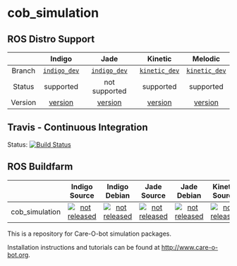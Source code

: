 cob_simulation
===========

## ROS Distro Support

|         | Indigo | Jade | Kinetic | Melodic |
|:-------:|:------:|:----:|:-------:|:-------:|
| Branch  | [`indigo_dev`](https://github.com/ipa320/cob_simulation/tree/indigo_dev) | [`indigo_dev`](https://github.com/ipa320/cob_simulation/tree/indigo_dev) | [`kinetic_dev`](https://github.com/ipa320/cob_simulation/tree/kinetic_dev) | [`kinetic_dev`](https://github.com/ipa320/cob_simulation/tree/kinetic_dev) |
| Status  |  supported | not supported | supported | supported |
| Version | [version](http://repositories.ros.org/status_page/ros_indigo_default.html?q=cob_simulation) | [version](http://repositories.ros.org/status_page/ros_jade_default.html?q=cob_simulation) | [version](http://repositories.ros.org/status_page/ros_kinetic_default.html?q=cob_simulation) | [version](http://repositories.ros.org/status_page/ros_melodic_default.html?q=cob_simulation) |

## Travis - Continuous Integration

Status: [![Build Status](https://travis-ci.com/ipa320/cob_simulation.svg?branch=kinetic_dev)](https://travis-ci.com/ipa320/cob_simulation)

## ROS Buildfarm

|         | Indigo Source | Indigo Debian | Jade Source | Jade Debian | Kinetic Source | Kinetic Debian | Melodic Source | Melodic Debian |
|:-------:|:-------------:|:-------------:|:-----------:|:-----------:|:--------------:|:--------------:|:--------------:|:--------------:|
| cob_simulation | [![not released](http://build.ros.org/buildStatus/icon?job=Isrc_uT__cob_simulation__ubuntu_trusty__source)](http://build.ros.org/view/Isrc_uT/job/Isrc_uT__cob_simulation__ubuntu_trusty__source/) | [![not released](http://build.ros.org/buildStatus/icon?job=Ibin_uT64__cob_simulation__ubuntu_trusty_amd64__binary)](http://build.ros.org/view/Ibin_uT64/job/Ibin_uT64__cob_simulation__ubuntu_trusty_amd64__binary/) | [![not released](http://build.ros.org/buildStatus/icon?job=Jsrc_uT__cob_simulation__ubuntu_trusty__source)](http://build.ros.org/view/Jsrc_uT/job/Jsrc_uT__cob_simulation__ubuntu_trusty__source/) | [![not released](http://build.ros.org/buildStatus/icon?job=Jbin_uT64__cob_simulation__ubuntu_trusty_amd64__binary)](http://build.ros.org/view/Jbin_uT64/job/Jbin_uT64__cob_simulation__ubuntu_trusty_amd64__binary/) | [![not released](http://build.ros.org/buildStatus/icon?job=Ksrc_uX__cob_simulation__ubuntu_xenial__source)](http://build.ros.org/view/Ksrc_uX/job/Ksrc_uX__cob_simulation__ubuntu_xenial__source/) | [![not released](http://build.ros.org/buildStatus/icon?job=Kbin_uX64__cob_simulation__ubuntu_xenial_amd64__binary)](http://build.ros.org/view/Kbin_uX64/job/Kbin_uX64__cob_simulation__ubuntu_xenial_amd64__binary/) | [![not released](http://build.ros.org/buildStatus/icon?job=Msrc_uB__cob_simulation__ubuntu_bionic__source)](http://build.ros.org/view/Msrc_uB/job/Msrc_uB__cob_simulation__ubuntu_bionic__source/) | [![not released](http://build.ros.org/buildStatus/icon?job=Mbin_uB64__cob_simulation__ubuntu_bionic_amd64__binary)](http://build.ros.org/view/Mbin_uB64/job/Mbin_uB64__cob_simulation__ubuntu_bionic_amd64__binary/) |


This is a repository for Care-O-bot simulation packages.

Installation instructions and tutorials can be found at http://www.care-o-bot.org.
